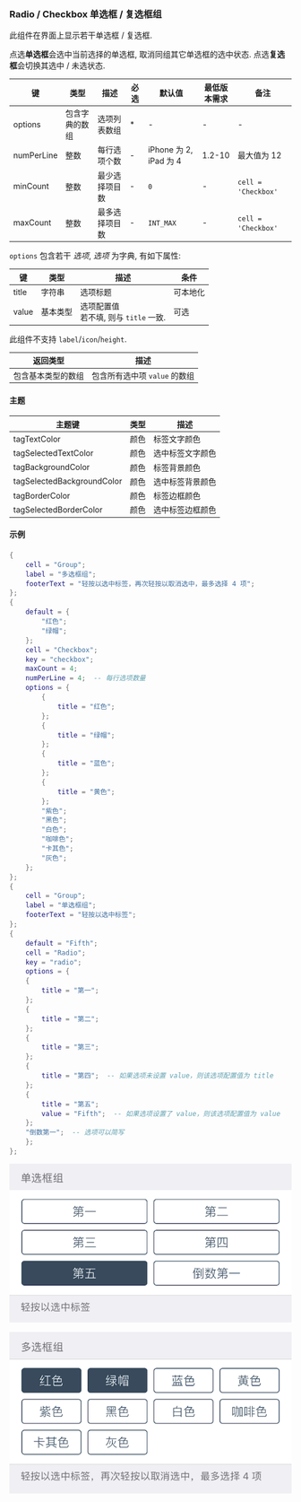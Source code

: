 ### Radio / Checkbox 单选框 / 复选框组

此组件在界面上显示若干单选框 / 复选框. 

点选**单选框**会选中当前选择的单选框, 取消同组其它单选框的选中状态. 
点选**复选框**会切换其选中 / 未选状态. 

|键|类型|描述|必选|默认值|最低版本需求|备注|
|---|---|---|---|---|---|---|
|options|包含字典的数组|选项列表数组|*|\-|\-|\-|
|numPerLine|整数|每行选项个数|\-|iPhone 为 2, iPad 为 4|1.2-10|最大值为 12|
|minCount|整数|最少选择项目数|\-|`0`|\-|`cell = 'Checkbox'`|
|maxCount|整数|最多选择项目数|\-|`INT_MAX`|\-|`cell = 'Checkbox'`|

`options` 包含若干 *选项*, *选项* 为字典, 有如下属性: 

|键|类型|描述|条件|
|---|---|---|---|
|title|字符串|选项标题|可本地化|
|value|基本类型|选项配置值<br />若不填, 则与 `title` 一致.|可选|

此组件不支持 `label`/`icon`/`height`.

|返回类型|描述|
|---|---|
|包含基本类型的数组|包含所有选中项 `value` 的数组|


#### 主题

|主题键|类型|描述|
|---|---|---|
|tagTextColor|颜色|标签文字颜色|
|tagSelectedTextColor|颜色|选中标签文字颜色|
|tagBackgroundColor|颜色|标签背景颜色|
|tagSelectedBackgroundColor|颜色|选中标签背景颜色|
|tagBorderColor|颜色|标签边框颜色|
|tagSelectedBorderColor|颜色|选中标签边框颜色|


#### 示例

``` lua
{
    cell = "Group";
    label = "多选框组";
    footerText = "轻按以选中标签，再次轻按以取消选中，最多选择 4 项";
};
{
    default = {
        "红色";
        "绿帽";
    };
    cell = "Checkbox";
    key = "checkbox";
    maxCount = 4;
    numPerLine = 4;  -- 每行选项数量
    options = {
        {
            title = "红色";
        };
        {
            title = "绿帽";
        };
        {
            title = "蓝色";
        };
        {
            title = "黄色";
        };
        "紫色";
        "黑色";
        "白色";
        "咖啡色";
        "卡其色";
        "灰色";
    };
};
{
    cell = "Group";
    label = "单选框组";
    footerText = "轻按以选中标签";
};
{
    default = "Fifth";
    cell = "Radio";
    key = "radio";
    options = {
    {
        title = "第一";
    };
    {
        title = "第二";
    };
    {
        title = "第三";
    };
    {
        title = "第四";  -- 如果选项未设置 value，则该选项配置值为 title
    };
    {
        title = "第五";
        value = "Fifth";  -- 如果选项设置了 value，则该选项配置值为 value
    };
    "倒数第一";  -- 选项可以简写
    };
};
```

![XUI-Radio.png](XUIScreenshots/XUI-Radio.png)

![XUI-Checkbox.png](XUIScreenshots/XUI-Checkbox.png)

